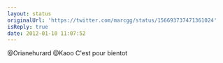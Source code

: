 ```yaml
---
layout: status
originalUrl: 'https://twitter.com/marcgg/status/156693737471361024'
isReply: true
date: 2012-01-10 11:07:52
---
```


@Orianehurard @Kaoo C'est pour bientot
